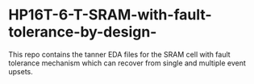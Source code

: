 # HP16T-6-T-SRAM-with-fault-tolerance-by-design-
This repo contains the tanner EDA files for the SRAM cell with fault tolerance mechanism which can recover from single and multiple event upsets. 
